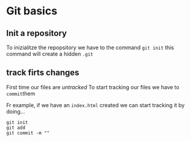 # Git basics

## Init a repository

To inizialitze the repopsitory we have to the command `git init` this command will create a hidden `.git`

 ## track firts changes

 First time our files are *untracked*
 To start tracking our files we have to `commit`them

 Fr example, if we have an `index.html` created we can start tracking it by doing... 

```
git init
git add
git commit -m ""
